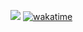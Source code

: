 ![](https://github-readme-stats.vercel.app/api?username=blkcor)
[![wakatime](https://wakatime.com/badge/user/050b239b-3ba6-412a-82d2-3cf7fe6e562c.svg)](https://wakatime.com/@050b239b-3ba6-412a-82d2-3cf7fe6e562c)
